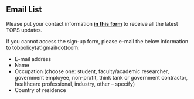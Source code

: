 ﻿## Email List

Please put your contact information [**in this form**](https://docs.google.com/forms/d/1zXWieb5v_JL3I5lUs_Vrdpd2pZjs00nqy7HoFDR78Xs/viewform?edit_requested=true) to receive all the latest TOPS updates.

If you cannot access the sign-up form, please e-mail the below information to tobpolicy(at)gmail(dot)com:
-	E-mail address
-	Name
-	Occupation (choose one: student, faculty/academic researcher, government employee, non-profit, think tank or government contractor, healthcare professional, industry, other – specify)
-	Country of residence
